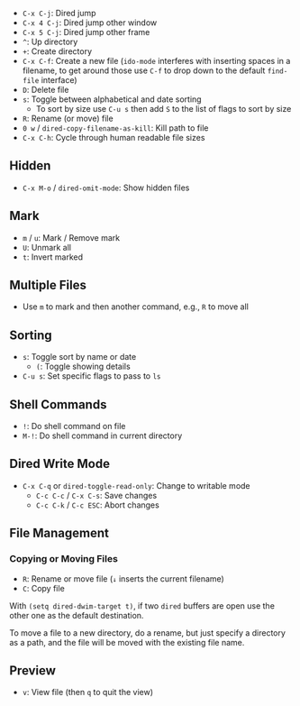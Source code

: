 - `C-x C-j`: Dired jump
- `C-x 4 C-j`: Dired jump other window
- `C-x 5 C-j`: Dired jump other frame
- `^`: Up directory
- `+`: Create directory
- `C-x C-f`: Create a new file (`ido-mode` interferes with inserting spaces in a filename, to get around those use `C-f` to drop down to the default `find-file` interface)
- `D`: Delete file
- `s`: Toggle between alphabetical and date sorting
    - To sort by size use `C-u s` then add `S` to the list of flags to sort by size
- `R`: Rename (or move) file
- `0 w` / `dired-copy-filename-as-kill`: Kill path to file
- `C-x C-h`: Cycle through human readable file sizes

## Hidden

- `C-x M-o` / `dired-omit-mode`: Show hidden files

## Mark

- `m` / `u`: Mark / Remove mark
- `U`: Unmark all
- `t`: Invert marked

## Multiple Files

- Use `m` to mark and then another command, e.g., `R` to move all

## Sorting

- `s`: Toggle sort by name or date
    - `(`: Toggle showing details
- `C-u s`: Set specific flags to pass to `ls`

## Shell Commands

- `!`: Do shell command on file
- `M-!`: Do shell command in current directory

## Dired Write Mode

- `C-x C-q` or `dired-toggle-read-only`: Change to writable mode
	- `C-c C-c` / `C-x C-s`: Save changes
	- `C-c C-k` / `C-c ESC`: Abort changes

## File Management

### Copying or Moving Files

- `R`: Rename or move file (`↓` inserts the current filename)
- `C`: Copy file

With `(setq dired-dwim-target t)`, if two `dired` buffers are open use the other one as the default destination.

To move a file to a new directory, do a rename, but just specify a directory as a path, and the file will be moved with the existing file name.

## Preview

- `v`: View file (then `q` to quit the view)

